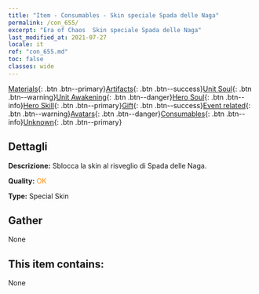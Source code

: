 ```yaml
---
title: "Item - Consumables - Skin speciale Spada delle Naga"
permalink: /con_655/
excerpt: "Era of Chaos  Skin speciale Spada delle Naga"
last_modified_at: 2021-07-27
locale: it
ref: "con_655.md"
toc: false
classes: wide
---
```

 [Materials](/ItemsIT/){: .btn .btn--primary}[Artifacts](/ItemsIT/Artifacts/){: .btn .btn--success}[Unit Soul](/ItemsIT/UnitSoul/){: .btn .btn--warning}[Unit Awakening](/ItemsIT/UnitAwakening/){: .btn .btn--danger}[Hero Soul](/ItemsIT/HeroSoul/){: .btn .btn--info}[Hero Skill](/ItemsIT/HeroSkill/){: .btn .btn--primary}[Gift](/ItemsIT/Gift/){: .btn .btn--success}[Event related](/ItemsIT/Events/){: .btn .btn--warning}[Avatars](/ItemsIT/Avatars/){: .btn .btn--danger}[Consumables](/ItemsIT/Consumables/){: .btn .btn--info}[Unknown](/ItemsIT/Unknown/){: .btn .btn--primary}

## Dettagli
 **Descrizione:** Sblocca la skin al risveglio di Spada delle Naga.

 **Quality:** <span style="color: #FF8C00">OK</span>

 **Type:** Special Skin

## Gather

  None

## This item contains:

  None

